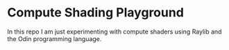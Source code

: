 # Compute Shading Playground 

In this repo I am just experimenting with compute shaders using Raylib and the Odin programming language.

